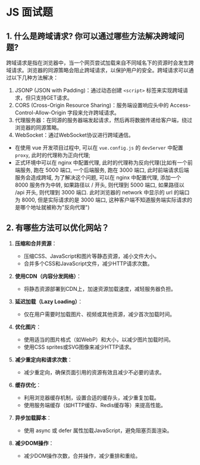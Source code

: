 # JS 面试题

## 1. 什么是跨域请求? 你可以通过哪些方法解决跨域问题?

跨域请求是指在浏览器中，当一个网页尝试加载来自不同域名下的资源时会发生跨域请求。浏览器的同源策略会阻止跨域请求，以保护用户的安全。跨域请求可以通过以下几种方法解决： 
1. JSONP (JSON with Padding)：通过动态创建 `<script>` 标签来实现跨域请求，但只支持GET请求。 
2. CORS (Cross-Origin Resource Sharing)：服务端设置响应头中的 Access-Control-Allow-Origin 字段来允许跨域请求。 
3. 代理服务器：在同源的服务器端发起请求，然后再将数据传递给客户端，绕过浏览器的同源策略。 
4. WebSocket：通过WebSocket协议进行跨域通信。

- 在使用 vue 开发项目过程中, 可以在 `vue.config.js` 的 `devServer` 中配置 `proxy`, 此时的代理称为正向代理; 
- 正式环境中可以在 nginx 中配置代理, 此时的代理称为反向代理(比如有一个前端服务, 跑在 5000 端口, 一个后端服务, 跑在 3000 端口, 此时前端请求后端服务会造成跨域, 为了解决这个问题, 可以在 nginx 中配置代理, 添加一个 8000 服务作为中转, 如果路径以 / 开头, 则代理到 5000 端口, 如果路径以 /api 开头, 则代理到 3000 端口. 此时浏览器的 network 中显示的 url 的端口为 8000, 但是实际请求的是 3000 端口, 这种客户端不知道服务端实际请求的是哪个地址就被称为"反向代理")

## 2. 有哪些方法可以优化网站？
1. **压缩和合并资源**： 
   - 压缩CSS、JavaScript和图片等静态资源，减小文件大小。 
   - 合并多个CSS和JavaScript文件，减少HTTP请求次数。 
 
2. **使用CDN（内容分发网络）**： 
   - 将静态资源部署到CDN上，加速资源加载速度，减轻服务器负担。 
 
3. **延迟加载（Lazy Loading）**： 
   - 仅在用户需要时加载图片、视频或其他资源，减少首次加载时间。 
 
4. **优化图片**： 
   - 使用适当的图片格式（如WebP）和大小，以减少图片加载时间。 
   - 使用CSS sprites或SVG图像来减少HTTP请求。 
 
5. **减少重定向和请求次数**： 
   - 减少重定向，确保页面引用的资源有效且减少不必要的请求。 
 
6. **缓存优化**： 
   - 利用浏览器缓存机制，设置合适的缓存头，减少重复加载。 
   - 使用服务端缓存（如HTTP缓存、Redis缓存等）来提高性能。 
 
7. **异步加载脚本**： 
   - 使用 async 或 defer 属性加载JavaScript，避免阻塞页面渲染。 
 
8. **减少DOM操作**： 
   - 减少DOM操作次数，合并操作，减少重排和重绘。 